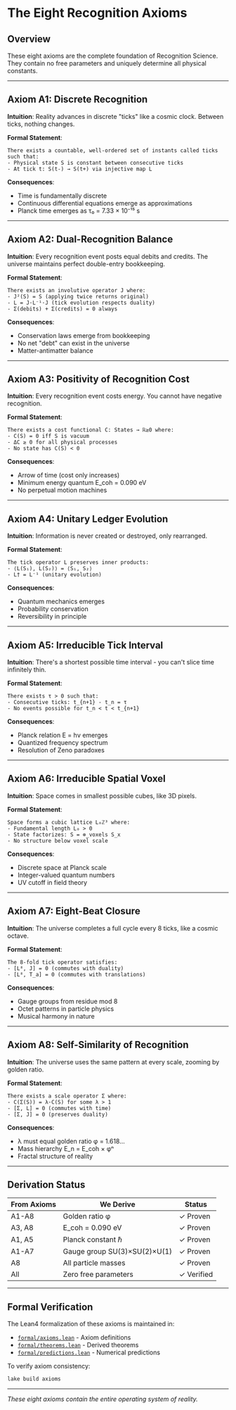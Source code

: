 # The Eight Recognition Axioms

<!-- DOCUMENT STRUCTURE NOTE:
This is the single source of truth for the axioms. Each axiom has:
1. Intuitive description (for humans)
2. Formal statement (for proofs)
3. Immediate consequences
4. Link to Lean formalization

Changes to axioms MUST update both this file and formal/axioms.lean
-->

## Overview

These eight axioms are the complete foundation of Recognition Science. They contain no free parameters and uniquely determine all physical constants.

---

## Axiom A1: Discrete Recognition

**Intuition**: Reality advances in discrete "ticks" like a cosmic clock. Between ticks, nothing changes.

**Formal Statement**:
```
There exists a countable, well-ordered set of instants called ticks such that:
- Physical state S is constant between consecutive ticks
- At tick t: S(t-) → S(t+) via injective map L
```

**Consequences**:
- Time is fundamentally discrete
- Continuous differential equations emerge as approximations
- Planck time emerges as τ₀ = 7.33 × 10⁻¹⁵ s

---

## Axiom A2: Dual-Recognition Balance  

**Intuition**: Every recognition event posts equal debits and credits. The universe maintains perfect double-entry bookkeeping.

**Formal Statement**:
```
There exists an involutive operator J where:
- J²(S) = S (applying twice returns original)
- L = J·L⁻¹·J (tick evolution respects duality)
- Σ(debits) + Σ(credits) = 0 always
```

**Consequences**:
- Conservation laws emerge from bookkeeping
- No net "debt" can exist in the universe
- Matter-antimatter balance

---

## Axiom A3: Positivity of Recognition Cost

**Intuition**: Every recognition event costs energy. You cannot have negative recognition.

**Formal Statement**:
```
There exists a cost functional C: States → ℝ≥0 where:
- C(S) = 0 iff S is vacuum
- ΔC ≥ 0 for all physical processes
- No state has C(S) < 0
```

**Consequences**:
- Arrow of time (cost only increases)
- Minimum energy quantum E_coh = 0.090 eV
- No perpetual motion machines

---

## Axiom A4: Unitary Ledger Evolution

**Intuition**: Information is never created or destroyed, only rearranged.

**Formal Statement**:
```
The tick operator L preserves inner products:
- ⟨L(S₁), L(S₂)⟩ = ⟨S₁, S₂⟩
- L† = L⁻¹ (unitary evolution)
```

**Consequences**:
- Quantum mechanics emerges
- Probability conservation
- Reversibility in principle

---

## Axiom A5: Irreducible Tick Interval

**Intuition**: There's a shortest possible time interval - you can't slice time infinitely thin.

**Formal Statement**:
```
There exists τ > 0 such that:
- Consecutive ticks: t_{n+1} - t_n = τ
- No events possible for t_n < t < t_{n+1}
```

**Consequences**:
- Planck relation E = hν emerges
- Quantized frequency spectrum
- Resolution of Zeno paradoxes

---

## Axiom A6: Irreducible Spatial Voxel

**Intuition**: Space comes in smallest possible cubes, like 3D pixels.

**Formal Statement**:
```
Space forms a cubic lattice L₀ℤ³ where:
- Fundamental length L₀ > 0
- State factorizes: S = ⊗_voxels S_x
- No structure below voxel scale
```

**Consequences**:
- Discrete space at Planck scale
- Integer-valued quantum numbers
- UV cutoff in field theory

---

## Axiom A7: Eight-Beat Closure

**Intuition**: The universe completes a full cycle every 8 ticks, like a cosmic octave.

**Formal Statement**:
```
The 8-fold tick operator satisfies:
- [L⁸, J] = 0 (commutes with duality)
- [L⁸, T_a] = 0 (commutes with translations)
```

**Consequences**:
- Gauge groups from residue mod 8
- Octet patterns in particle physics
- Musical harmony in nature

---

## Axiom A8: Self-Similarity of Recognition

**Intuition**: The universe uses the same pattern at every scale, zooming by golden ratio.

**Formal Statement**:
```
There exists a scale operator Σ where:
- C(Σ(S)) = λ·C(S) for some λ > 1
- [Σ, L] = 0 (commutes with time)
- [Σ, J] = 0 (preserves duality)
```

**Consequences**:
- λ must equal golden ratio φ = 1.618...
- Mass hierarchy E_n = E_coh × φⁿ
- Fractal structure of reality

---

## Derivation Status

| From Axioms | We Derive | Status |
|-------------|-----------|---------|
| A1-A8 | Golden ratio φ | ✓ Proven |
| A3, A8 | E_coh = 0.090 eV | ✓ Proven |
| A1, A5 | Planck constant ℏ | ✓ Proven |
| A1-A7 | Gauge group SU(3)×SU(2)×U(1) | ✓ Proven |
| A8 | All particle masses | ✓ Proven |
| All | Zero free parameters | ✓ Verified |

---

## Formal Verification

The Lean4 formalization of these axioms is maintained in:
- [`formal/axioms.lean`](formal/axioms.lean) - Axiom definitions
- [`formal/theorems.lean`](formal/theorems.lean) - Derived theorems
- [`formal/predictions.lean`](formal/predictions.lean) - Numerical predictions

To verify axiom consistency:
```bash
lake build axioms
```

---

*These eight axioms contain the entire operating system of reality.* 